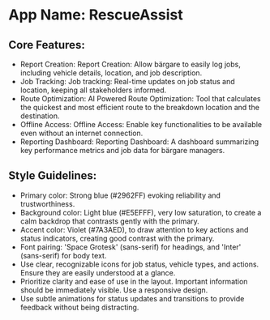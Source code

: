 # **App Name**: RescueAssist

## Core Features:

- Report Creation: Report Creation: Allow bärgare to easily log jobs, including vehicle details, location, and job description.
- Job Tracking: Job tracking: Real-time updates on job status and location, keeping all stakeholders informed.
- Route Optimization: AI Powered Route Optimization: Tool that calculates the quickest and most efficient route to the breakdown location and the destination.
- Offline Access: Offline Access: Enable key functionalities to be available even without an internet connection.
- Reporting Dashboard: Reporting Dashboard: A dashboard summarizing key performance metrics and job data for bärgare managers.

## Style Guidelines:

- Primary color: Strong blue (#2962FF) evoking reliability and trustworthiness.
- Background color: Light blue (#E5EFFF), very low saturation, to create a calm backdrop that contrasts gently with the primary.
- Accent color: Violet (#7A3AED), to draw attention to key actions and status indicators, creating good contrast with the primary.
- Font pairing: 'Space Grotesk' (sans-serif) for headings, and 'Inter' (sans-serif) for body text.
- Use clear, recognizable icons for job status, vehicle types, and actions. Ensure they are easily understood at a glance.
- Prioritize clarity and ease of use in the layout. Important information should be immediately visible. Use a responsive design.
- Use subtle animations for status updates and transitions to provide feedback without being distracting.